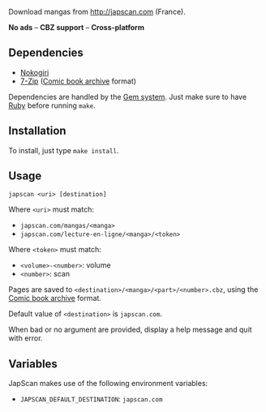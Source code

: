 Download mangas from <http://japscan.com> (France).

**No ads** – **CBZ support** – **Cross-platform**

Dependencies
------------

- [Nokogiri][]
- [7-Zip][] ([Comic book archive][] format)

Dependencies are handled by the [Gem system][RubyGems].
Just make sure to have [Ruby][] before running `make`.

Installation
------------

To install, just type `make install`.

Usage
-----

```
japscan <uri> [destination]
```

Where `<uri>` must match:

- `japscan.com/mangas/<manga>`
- `japscan.com/lecture-en-ligne/<manga>/<token>`

Where `<token>` must match:

- `<volume>-<number>`: volume
- `<number>`: scan

Pages are saved to `<destination>/<manga>/<part>/<number>.cbz`,
using the [Comic book archive] format.

Default value of `<destination>` is `japscan.com`.

When bad or no argument are provided, display a help message and quit with error.

Variables
---------

JapScan makes use of the following environment variables:

- `JAPSCAN_DEFAULT_DESTINATION`: `japscan.com`

[Ruby]: https://ruby-lang.org
[RubyGems]: https://rubygems.org
[Nokogiri]: http://nokogiri.org
[7-Zip]: http://7-zip.org
[Comic book archive]: https://en.wikipedia.org/wiki/Comic_book_archive
